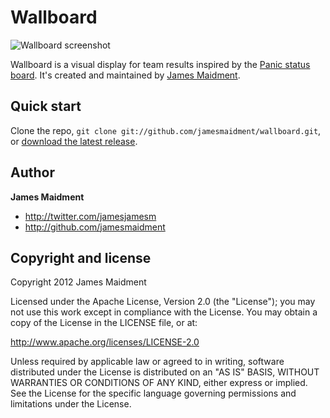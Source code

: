 Wallboard
=========

![Wallboard screenshot](https://github.com/jamesmaidment/wallboard/raw/master/img/screenshot.png)

Wallboard is a visual display for team results inspired by the [Panic status board](http://www.panic.com/blog/2010/03/the-panic-status-board/).  It's created and maintained by [James Maidment](http://twitter.com/jamesjamesm).


Quick start
-----------

Clone the repo, `git clone git://github.com/jamesmaidment/wallboard.git`, or [download the latest release](https://github.com/jamesmaidment/wallboard/zipball/master).

Author
-------

**James Maidment**

+ http://twitter.com/jamesjamesm
+ http://github.com/jamesmaidment

Copyright and license
---------------------

Copyright 2012 James Maidment

Licensed under the Apache License, Version 2.0 (the "License");
you may not use this work except in compliance with the License.
You may obtain a copy of the License in the LICENSE file, or at:

   http://www.apache.org/licenses/LICENSE-2.0

Unless required by applicable law or agreed to in writing, software
distributed under the License is distributed on an "AS IS" BASIS,
WITHOUT WARRANTIES OR CONDITIONS OF ANY KIND, either express or implied.
See the License for the specific language governing permissions and
limitations under the License.